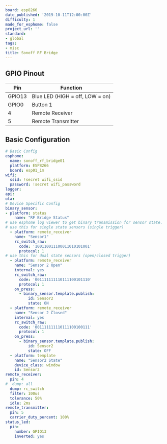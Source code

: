 ```yaml
---
board: esp8266
date_published: '2019-10-11T12:00:00Z'
difficulty: 1
made_for_esphome: false
project_url: ''
standard:
- global
tags:
- misc
title: Sonoff RF Bridge
---
```


## GPIO Pinout

| Pin    | Function                        |
| ------ | ------------------------------- |
| GPIO13 | Blue LED (HIGH = off, LOW = on) |
| GPIO0  | Button 1                        |
| 4      | Remote Receiver                 |
| 5      | Remote Transmitter              |

## Basic Configuration

```yaml
# Basic Config
esphome:
  name: sonoff_rf_bridge01
  platform: ESP8266
  board: esp01_1m
wifi:
  ssid: !secret wifi_ssid
  password: !secret wifi_password
logger:
api:
ota:
# Device Specific Config
binary_sensor:
- platform: status
    name: "RF Bridge Status"
# use esphome log viewer to get binary transmission for sensor state.  Below are examples when using either single state or dual state sensors.
# use this for single state sensors (single trigger)
  - platform: remote_receiver
    name: "Sensor1"
    rc_switch_raw:
      code: '100110011100011010101001'
      protocol: 1
# use this for dual state sensors (open/closed trigger)
  - platform: remote_receiver
    name: "Sensor 2 Open"
    internal: yes
    rc_switch_raw:
      code: '001111111110111100101110'
      protocol: 1
    on_press:
      - binary_sensor.template.publish:
          id: Sensor2
          state: ON
  - platform: remote_receiver
    name: "Sensor 2 Closed"
    internal: yes
    rc_switch_raw:
      code: '001111111110111100100111'
      protocol: 1
    on_press:
      - binary_sensor.template.publish:
          id: Sensor2
          state: OFF
  - platform: template
    name: "Sensor2 State"
    device_class: window
    id: Sensor2
remote_receiver:
  pin: 4
#  dump: all
  dump: rc_switch
  filter: 100us
  tolerance: 50%
  idle: 2ms
remote_transmitter:
  pin: 5
  carrier_duty_percent: 100%
status_led:
  pin:
    number: GPIO13
    inverted: yes
```